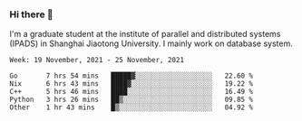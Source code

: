### Hi there 👋

I'm a graduate student at the institute of parallel and distributed systems (IPADS) in Shanghai Jiaotong University. I mainly work on database system.

<!--START_SECTION:waka-->
```text
Week: 19 November, 2021 - 25 November, 2021

Go       7 hrs 54 mins   █████▓░░░░░░░░░░░░░░░░░░░   22.60 % 
Nix      6 hrs 43 mins   ████▓░░░░░░░░░░░░░░░░░░░░   19.22 % 
C++      5 hrs 46 mins   ████░░░░░░░░░░░░░░░░░░░░░   16.49 % 
Python   3 hrs 26 mins   ██▒░░░░░░░░░░░░░░░░░░░░░░   09.85 % 
Other    1 hr 43 mins    █▒░░░░░░░░░░░░░░░░░░░░░░░   04.92 % 
```
<!--END_SECTION:waka-->

<!--
**yqmmm/yqmmm** is a ✨ _special_ ✨ repository because its `README.md` (this file) appears on your GitHub profile.

Here are some ideas to get you started:

- 🔭 I’m currently working on ...
- 🌱 I’m currently learning ...
- 👯 I’m looking to collaborate on ...
- 🤔 I’m looking for help with ...
- 💬 Ask me about ...
- 📫 How to reach me: ...
- 😄 Pronouns: ...
- ⚡ Fun fact: ...
-->

